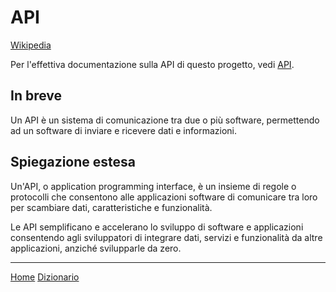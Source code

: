 # API

[Wikipedia](https://en.wikipedia.org/wiki/Application_programming_interface)

Per l'effettiva documentazione sulla API di questo progetto, vedi [API](/docs/api.md).

## In breve

Un API è un sistema di comunicazione tra due o più software, permettendo ad un software di inviare e ricevere dati e informazioni.

## Spiegazione estesa

Un'API, o application programming interface, è un insieme di regole o protocolli che consentono alle applicazioni software di comunicare tra loro per scambiare dati, caratteristiche e funzionalità.

Le API semplificano e accelerano lo sviluppo di software e applicazioni consentendo agli sviluppatori di integrare dati, servizi e funzionalità da altre applicazioni, anziché svilupparle da zero.

---
[Home](/indice.md) [Dizionario](/docs/dictionary/indice.md)